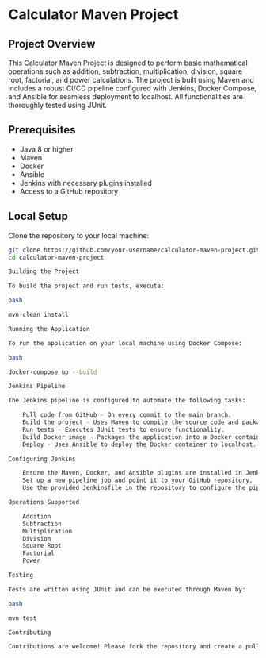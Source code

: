 # Calculator Maven Project

## Project Overview
This Calculator Maven Project is designed to perform basic mathematical operations such as addition, subtraction, multiplication, division, square root, factorial, and power calculations. The project is built using Maven and includes a robust CI/CD pipeline configured with Jenkins, Docker Compose, and Ansible for seamless deployment to localhost. All functionalities are thoroughly tested using JUnit.

## Prerequisites
- Java 8 or higher
- Maven
- Docker
- Ansible
- Jenkins with necessary plugins installed
- Access to a GitHub repository

## Local Setup
Clone the repository to your local machine:
```bash
git clone https://github.com/your-username/calculator-maven-project.git
cd calculator-maven-project

Building the Project

To build the project and run tests, execute:

bash

mvn clean install

Running the Application

To run the application on your local machine using Docker Compose:

bash

docker-compose up --build

Jenkins Pipeline

The Jenkins pipeline is configured to automate the following tasks:

    Pull code from GitHub - On every commit to the main branch.
    Build the project - Uses Maven to compile the source code and package it.
    Run tests - Executes JUnit tests to ensure functionality.
    Build Docker image - Packages the application into a Docker container.
    Deploy - Uses Ansible to deploy the Docker container to localhost.

Configuring Jenkins

    Ensure the Maven, Docker, and Ansible plugins are installed in Jenkins.
    Set up a new pipeline job and point it to your GitHub repository.
    Use the provided Jenkinsfile in the repository to configure the pipeline stages.

Operations Supported

    Addition
    Subtraction
    Multiplication
    Division
    Square Root
    Factorial
    Power

Testing

Tests are written using JUnit and can be executed through Maven by:

bash

mvn test

Contributing

Contributions are welcome! Please fork the repository and create a pull request for any enhancements.
